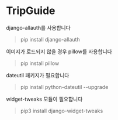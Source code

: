 # TripGuide

django-allauth를 사용합니다
> pip install django-allauth

이미지가 로드되지 않을 경우 pillow를 사용합니다
> pip install pillow

dateutil 패키지가 필요합니다
> pip install python-dateutil --upgrade

widget-tweaks 모듈이 필요합니다
> pip3 install django-widget-tweaks
